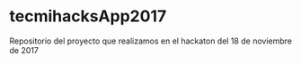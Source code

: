 # tecmihacksApp2017
Repositorio del proyecto que realizamos en el hackaton del 18 de noviembre de 2017
